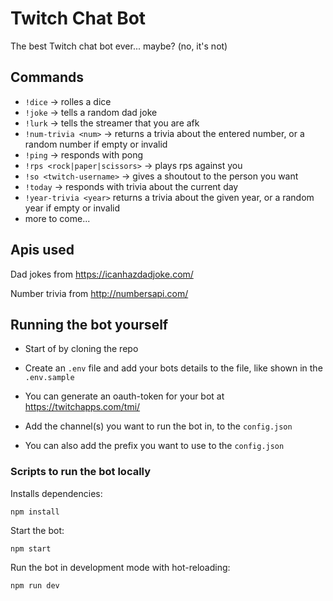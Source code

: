 # Twitch Chat Bot

The best Twitch chat bot ever... maybe? (no, it's not)

## Commands 

- `!dice` -> rolles a dice
- `!joke` -> tells a random dad joke 
- `!lurk` -> tells the streamer that you are afk
- `!num-trivia <num>` -> returns a trivia about the entered number, or a random number if empty or invalid
- `!ping` -> responds with pong
- `!rps <rock|paper|scissors>` -> plays rps against you
- `!so <twitch-username>` -> gives a shoutout to the person you want
- `!today` -> responds with trivia about the current day
- `!year-trivia <year>` returns a trivia about the given year, or a random year if empty or invalid
- more to come...

## Apis used

Dad jokes from https://icanhazdadjoke.com/

Number trivia from http://numbersapi.com/

## Running the bot yourself

- Start of by cloning the repo

- Create an `.env` file and add your bots details to the file, like shown in the `.env.sample`

- You can generate an oauth-token for your bot at https://twitchapps.com/tmi/

- Add the channel(s) you want to run the bot in, to the `config.json`

- You can also add the prefix you want to use to the `config.json`

### Scripts to run the bot locally

Installs dependencies:

```
npm install 
```

Start the bot:

```
npm start
```

Run the bot in development mode with hot-reloading:

```
npm run dev
```
